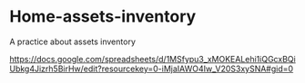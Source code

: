 # Home-assets-inventory
A practice about assets inventory

https://docs.google.com/spreadsheets/d/1MSfypu3_xMOKEALehi1iQGcxBQiUbkg4Jizrh5BirHw/edit?resourcekey=0-iMjaIAWO4Iw_V20S3xySNA#gid=0
